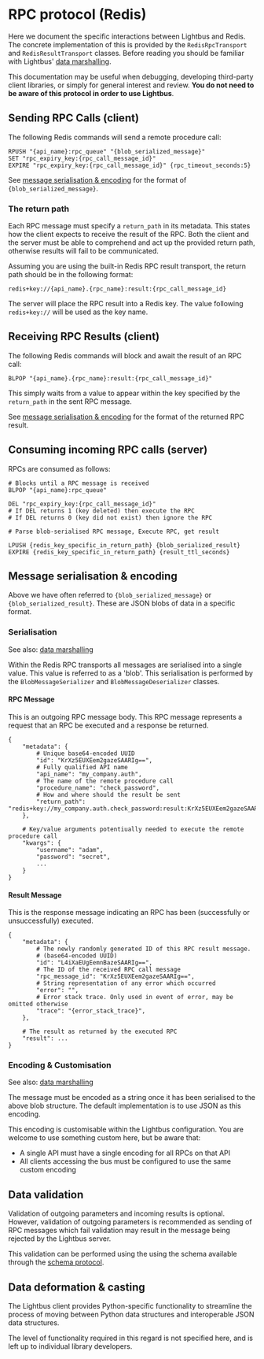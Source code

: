 # RPC protocol (Redis)

Here we document the specific interactions between Lightbus and Redis. 
The concrete implementation of this is provided by the `RedisRpcTransport` and 
`RedisResultTransport` classes. Before reading you should be familiar with Lightbus' [data marshalling].

This documentation may be useful when debugging, developing third-party client libraries, 
or simply for general interest and review. **You do not need to be aware of this 
protocol in order to use Lightbus**.

## Sending RPC Calls (client)

The following Redis commands will send a remote procedure call:

    RPUSH "{api_name}:rpc_queue" "{blob_serialized_message}"
    SET "rpc_expiry_key:{rpc_call_message_id}"
    EXPIRE "rpc_expiry_key:{rpc_call_message_id}" {rpc_timeout_seconds:5}

See [message serialisation & encoding](#message-serialisation-encoding) for the format of 
`{blob_serialized_message}`.

### The return path

Each RPC message must specify a `return_path` in its metadata. This states how the client 
expects to receive the result of the RPC. Both the client and the server must be able to 
comprehend and act up the provided return path, otherwise results will fail to be communicated.

Assuming you are using the built-in Redis RPC result transport, the return path 
should be in the following format:

    redis+key://{api_name}.{rpc_name}:result:{rpc_call_message_id} 

The server will place the RPC result into a Redis key. The value following 
`redis+key://` will be used as the key name.

## Receiving RPC Results (client)

The following Redis commands will block and await the result of an RPC call:

    BLPOP "{api_name}.{rpc_name}:result:{rpc_call_message_id}"

This simply waits from a value to appear within the key specified by the `return_path`
in the sent RPC message.

See [message serialisation & encoding](#message-serialisation-encoding) for the format of 
the returned RPC result.

## Consuming incoming RPC calls (server)

RPCs are consumed as follows:

    # Blocks until a RPC message is received
    BLPOP "{api_name}:rpc_queue"
    
    DEL "rpc_expiry_key:{rpc_call_message_id}"
    # If DEL returns 1 (key deleted) then execute the RPC
    # If DEL returns 0 (key did not exist) then ignore the RPC
    
    # Parse blob-serialised RPC message, Execute RPC, get result
    
    LPUSH {redis_key_specific_in_return_path} {blob_serialized_result}
    EXPIRE {redis_key_specific_in_return_path} {result_ttl_seconds}

## Message serialisation & encoding

Above we have often referred to `{blob_serialized_message}` 
or `{blob_serialized_result}`. These are JSON blobs of data 
in a specific format.

### Serialisation

See also: [data marshalling]

Within the Redis RPC transports all messages are serialised into a single 
value. This value is referred to as a 'blob'. This serialisation is 
performed by the `BlobMessageSerializer` and `BlobMessageDeserializer` classes.

#### RPC Message

This is an outgoing RPC message body. This RPC message represents a request that an RPC be executed and a response be
returned.

```python3
{
    "metadata": {
        # Unique base64-encoded UUID
        "id": "KrXz5EUXEem2gazeSAARIg==",
        # Fully qualified API name
        "api_name": "my_company.auth",
        # The name of the remote procedure call
        "procedure_name": "check_password",
        # How and where should the result be sent
        "return_path": "redis+key://my_company.auth.check_password:result:KrXz5EUXEem2gazeSAARIg==",
    },
    
    # Key/value arguments potentiually needed to execute the remote procedure call
    "kwargs": {
        "username": "adam",
        "password": "secret",
        ...
    }
}
```

#### Result Message

This is the response message indicating an RPC has been 
(successfully or unsuccessfully) executed.

```python3
{
    "metadata": {
        # The newly randomly generated ID of this RPC result message.
        # (base64-encoded UUID)
        "id": "L4iXaEUgEemnBazeSAARIg==",
        # The ID of the received RPC call message
        "rpc_message_id": "KrXz5EUXEem2gazeSAARIg==",
        # String representation of any error which occurred
        "error": "",
        # Error stack trace. Only used in event of error, may be omitted otherwise
        "trace": "{error_stack_trace}",
    },
    
    # The result as returned by the executed RPC
    "result": ...
}
```

### Encoding & Customisation

See also: [data marshalling]

The message must be encoded as a string once it has been serialised to 
the above blob structure. The default implementation is to use JSON 
as this encoding.

This encoding is customisable within the Lightbus configuration. You are welcome to use 
something custom here, but be aware that:

* A single API must have a single encoding for all RPCs on that API
* All clients accessing the bus must be configured to use the same custom encoding

## Data validation

Validation of outgoing parameters and incoming results is optional. However, 
validation of outgoing parameters is recommended as sending of RPC messages which fail validation may 
result in the message being rejected by the Lightbus server.  

This validation can be 
performed using the using the schema available through the [schema protocol].

## Data deformation & casting

The Lightbus client provides Python-specific functionality to streamline the 
process of moving between Python data structures and interoperable JSON data 
structures.

The level of functionality required in this regard is not specified here, and 
is left up to individual library developers.

[data marshalling]: /explanation/marshalling.md
[schema protocol]: /reference/schema-protocol.md
